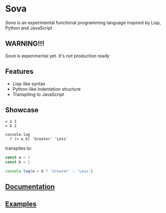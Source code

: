 # Sova

<i>Sova</i> is an experimental functional programming language inspired by Lisp, Python and JavaScript

## WARNING!!!
_Sova_ is experimental yet. It's not production ready

## Features
- Lisp-like syntax
- Python-like indentation structure
- Transpiling to JavaScript

## Showcase
```
= a 1
= b 2
 
console.log
  ? (> a b) 'Greater' 'Less'
```
transpiles to:
```javascript
const a = 1
const b = 1

console.log(a > b ? 'Greater' : 'Less')
```

## [Documentation](https://github.com/sergeyshpadyrev/sova/wiki)

## [Examples](https://github.com/sergeyshpadyrev/sova/tree/master/example)
